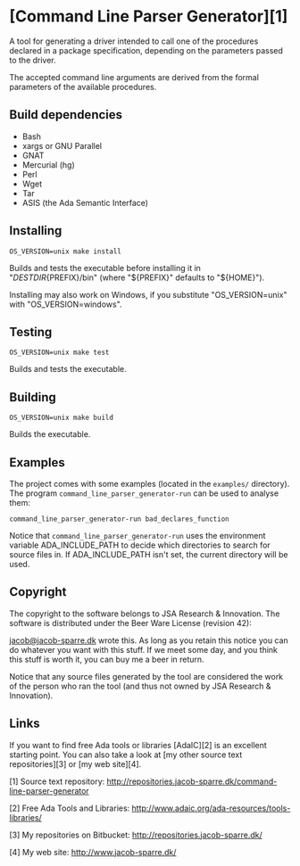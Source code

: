 [Command Line Parser Generator][1]
==================================

A tool for generating a driver intended to call one of the procedures declared
in a package specification, depending on the parameters passed to the driver.

The accepted command line arguments are derived from the formal parameters of
the available procedures.


Build dependencies
------------------

+ Bash
+ xargs or GNU Parallel
+ GNAT
+ Mercurial (hg)
+ Perl
+ Wget
+ Tar
+ ASIS (the Ada Semantic Interface)


Installing
----------

    OS_VERSION=unix make install

Builds and tests the executable before installing it in
"${DESTDIR}${PREFIX}/bin" (where "${PREFIX}" defaults to "${HOME}").

Installing may also work on Windows, if you substitute "OS_VERSION=unix" with
"OS_VERSION=windows".


Testing
-------

    OS_VERSION=unix make test

Builds and tests the executable.


Building
--------

    OS_VERSION=unix make build

Builds the executable.


Examples
--------

The project comes with some examples (located in the `examples/` directory).
The program `command_line_parser_generator-run` can be used to analyse them:

    command_line_parser_generator-run bad_declares_function

Notice that `command_line_parser_generator-run` uses the environment variable
ADA_INCLUDE_PATH to decide which directories to search for source files in.
If ADA_INCLUDE_PATH isn't set, the current directory will be used.


Copyright
---------

The copyright to the software belongs to JSA Research & Innovation.  The
software is distributed under the Beer Ware License (revision 42):

   <jacob@jacob-sparre.dk> wrote this. As long as you retain this notice
   you can do whatever you want with this stuff. If we meet some day, and
   you think this stuff is worth it, you can buy me a beer in return.

Notice that any source files generated by the tool are considered the work of
the person who ran the tool (and thus not owned by JSA Research & Innovation).


Links
-----

If you want to find free Ada tools or libraries [AdaIC][2] is an excellent
starting point.  You can also take a look at
[my other source text repositories][3] or [my web site][4].

[1] Source text repository:
    http://repositories.jacob-sparre.dk/command-line-parser-generator

[2] Free Ada Tools and Libraries:
    http://www.adaic.org/ada-resources/tools-libraries/

[3] My repositories on Bitbucket:
    http://repositories.jacob-sparre.dk/

[4] My web site:
    http://www.jacob-sparre.dk/

